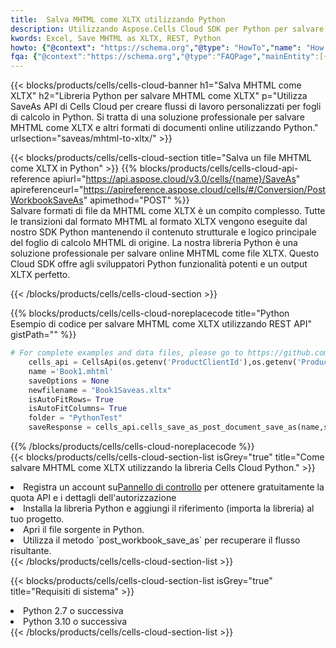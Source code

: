 ```yaml
---
title:  Salva MHTML come XLTX utilizzando Python
description: Utilizzando Aspose.Cells Cloud SDK per Python per salvare il file in formato MHTML come file in formato XLTX.
kwords: Excel, Save MHTML as XLTX, REST, Python
howto: {"@context": "https://schema.org","@type": "HowTo","name": "How to save MHTML as XLTX using the Cells Cloud Python library.","description": "How to save MHTML as XLTX using the Cells Cloud Python library.","image": {"@type": "ImageObject"},"url": "/python/saveas/mhtml-to-xltx/","step": [{ "@type": "HowToStep","name": "How to save MHTML as XLTX using the Cells Cloud Python library. step 1", "image": {"@type": "ImageObject",},"url": "/python/saveas/mhtml-to-xltx/","text": "Register an account at <a href='https://dashboard.aspose.cloud/'>Dashboard</a> to get free API quota & authorization details",},{ "@type": "HowToStep","name": "How to save MHTML as XLTX using the Cells Cloud Python library. step 1", "image": {"@type": "ImageObject",},"url": "/python/saveas/mhtml-to-xltx/","text": "Install Python library and add the reference (import the library) to your project.",},{ "@type": "HowToStep","name": "How to save MHTML as XLTX using the Cells Cloud Python library. step 1", "image": {"@type": "ImageObject",},"url": "/python/saveas/mhtml-to-xltx/","text": "Open the source file in Python.",},{ "@type": "HowToStep","name": "How to save MHTML as XLTX using the Cells Cloud Python library. step 1", "image": {"@type": "ImageObject",},"url": "/python/saveas/mhtml-to-xltx/","text": "Use the `post_workbook_save_as` method to retrieve the resulting stream.",}, ],"supply": {"@type": "HowToSupply","name": "document"},"tool": [{"@type": "HowToTool","name": "PyCharm, Visual Studio Code, Sublime, Eclipse"},{"@type": "HowToTool","name": "Aspose Cells"}],"totalTime": "PT6M"}
fqa: {"@context":"https://schema.org","@type":"FAQPage","mainEntity":[{"@type":"Question","name":"Why save file as other formats file in C# using REST API?","acceptedAnswer":{"@type":"Answer","text":"Documents are encoded in many ways, and some files may be incompatible with the software you use. To open and read such files, just save them as appropriate file formats.<br/><ol><li>Install .NET SDK and add the reference (import the library) to your project.</li><li>Open the source file in C# using REST API.</li><li>Call the PostWorkbookSaveAsRequest() method, passing an output filename with required extension.</li><li>Get the result of save as a separate file.</li></ol>"}},{"@type":"Question","name":"What file formats can I save as with your C# library?","acceptedAnswer":{"@type":"Answer","text":"We support a variety of file formats for conversion using .NET library, including XLSX, Excel, xls , PDF, CSV, HTML, Markdown, XML, PNG, JPG, TIFF, Json, TXT and many more."}},{"@type":"Question","name":"What is the maximum allowed file size for conversion using this .NET library?","acceptedAnswer":{"@type":"Answer","text":"There are no file size limits for format conversions using .NET library."}}]}
---
```

{{< blocks/products/cells/cells-cloud-banner h1="Salva MHTML come XLTX" h2="Libreria Python per salvare MHTML come XLTX" p="Utilizza SaveAs API di Cells Cloud per creare flussi di lavoro personalizzati per fogli di calcolo in Python. Si tratta di una soluzione professionale per salvare MHTML come XLTX e altri formati di documenti online utilizzando Python." urlsection="saveas/mhtml-to-xltx/" >}}

{{< blocks/products/cells/cells-cloud-section title="Salva un file MHTML come XLTX in Python" >}}
{{% blocks/products/cells/cells-cloud-api-reference apiurl="https://api.aspose.cloud/v3.0/cells/{name}/SaveAs" apireferenceurl="https://apireference.aspose.cloud/cells/#/Conversion/PostWorkbookSaveAs" apimethod="POST" %}}
<br/>
Salvare formati di file da MHTML come XLTX è un compito complesso. Tutte le transizioni dal formato MHTML al formato XLTX vengono eseguite dal nostro SDK Python mantenendo il contenuto strutturale e logico principale del foglio di calcolo MHTML di origine. La nostra libreria Python è una soluzione professionale per salvare online MHTML come file XLTX. Questo Cloud SDK offre agli sviluppatori Python funzionalità potenti e un output XLTX perfetto.

{{< /blocks/products/cells/cells-cloud-section >}}

{{% blocks/products/cells/cells-cloud-noreplacecode title="Python Esempio di codice per salvare MHTML come XLTX utilizzando REST API" gistPath="" %}}
  
```python
# For complete examples and data files, please go to https://github.com/aspose-cells-cloud/aspose-cells-cloud-python/
    cells_api = CellsApi(os.getenv('ProductClientId'),os.getenv('ProductClientSecret'))
    name ='Book1.mhtml'    
    saveOptions = None
    newfilename = "Book1Saveas.xltx"
    isAutoFitRows= True
    isAutoFitColumns= True
    folder = "PythonTest"
    saveResponse = cells_api.cells_save_as_post_document_save_as(name,save_options=saveOptions, newfilename=(folder +'/' + newfilename),folder=folder)
```
  
{{% /blocks/products/cells/cells-cloud-noreplacecode %}}
<br/>
{{< blocks/products/cells/cells-cloud-section-list isGrey="true" title="Come salvare MHTML come XLTX utilizzando la libreria Cells Cloud Python." >}}
<li> Registra un account su<a href="https://dashboard.aspose.cloud/">Pannello di controllo</a> per ottenere gratuitamente la quota API e i dettagli dell'autorizzazione</li>
<li>Installa la libreria Python e aggiungi il riferimento (importa la libreria) al tuo progetto.</li>
<li>Apri il file sorgente in Python.</li>
<li>Utilizza il metodo `post_workbook_save_as` per recuperare il flusso risultante.</li>
{{< /blocks/products/cells/cells-cloud-section-list >}}

{{< blocks/products/cells/cells-cloud-section-list isGrey="true" title="Requisiti di sistema" >}}
<li>Python 2.7 o successiva</li>
<li>Python 3.10 o successiva</li>
{{< /blocks/products/cells/cells-cloud-section-list >}}
